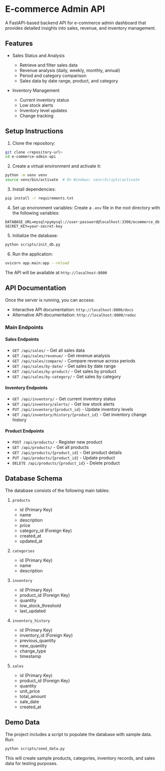 # E-commerce Admin API

A FastAPI-based backend API for e-commerce admin dashboard that provides detailed insights into sales, revenue, and inventory management.

## Features

- Sales Status and Analysis
  - Retrieve and filter sales data
  - Revenue analysis (daily, weekly, monthly, annual)
  - Period and category comparison
  - Sales data by date range, product, and category

- Inventory Management
  - Current inventory status
  - Low stock alerts
  - Inventory level updates
  - Change tracking

## Setup Instructions

1. Clone the repository:
```bash
git clone <repository-url>
cd e-commerce-admin-api
```

2. Create a virtual environment and activate it:
```bash
python -m venv venv
source venv/bin/activate  # On Windows: venv\Scripts\activate
```

3. Install dependencies:
```bash
pip install -r requirements.txt
```

4. Set up environment variables:
Create a `.env` file in the root directory with the following variables:
```
DATABASE_URL=mysql+pymysql://user:password@localhost:3306/ecommerce_db
SECRET_KEY=your-secret-key
```

5. Initialize the database:
```bash
python scripts/init_db.py
```

6. Run the application:
```bash
uvicorn app.main:app --reload
```

The API will be available at `http://localhost:8000`

## API Documentation

Once the server is running, you can access:
- Interactive API documentation: `http://localhost:8000/docs`
- Alternative API documentation: `http://localhost:8000/redoc`

### Main Endpoints

#### Sales Endpoints
- `GET /api/sales/` - Get all sales data
- `GET /api/sales/revenue/` - Get revenue analysis
- `GET /api/sales/compare/` - Compare revenue across periods
- `GET /api/sales/by-date/` - Get sales by date range
- `GET /api/sales/by-product/` - Get sales by product
- `GET /api/sales/by-category/` - Get sales by category

#### Inventory Endpoints
- `GET /api/inventory/` - Get current inventory status
- `GET /api/inventory/alerts/` - Get low stock alerts
- `PUT /api/inventory/{product_id}` - Update inventory levels
- `GET /api/inventory/history/{product_id}` - Get inventory change history

#### Product Endpoints
- `POST /api/products/` - Register new product
- `GET /api/products/` - Get all products
- `GET /api/products/{product_id}` - Get product details
- `PUT /api/products/{product_id}` - Update product
- `DELETE /api/products/{product_id}` - Delete product

## Database Schema

The database consists of the following main tables:

1. `products`
   - id (Primary Key)
   - name
   - description
   - price
   - category_id (Foreign Key)
   - created_at
   - updated_at

2. `categories`
   - id (Primary Key)
   - name
   - description

3. `inventory`
   - id (Primary Key)
   - product_id (Foreign Key)
   - quantity
   - low_stock_threshold
   - last_updated

4. `inventory_history`
   - id (Primary Key)
   - inventory_id (Foreign Key)
   - previous_quantity
   - new_quantity
   - change_type
   - timestamp

5. `sales`
   - id (Primary Key)
   - product_id (Foreign Key)
   - quantity
   - unit_price
   - total_amount
   - sale_date
   - created_at

## Demo Data

The project includes a script to populate the database with sample data. Run:
```bash
python scripts/seed_data.py
```

This will create sample products, categories, inventory records, and sales data for testing purposes. 